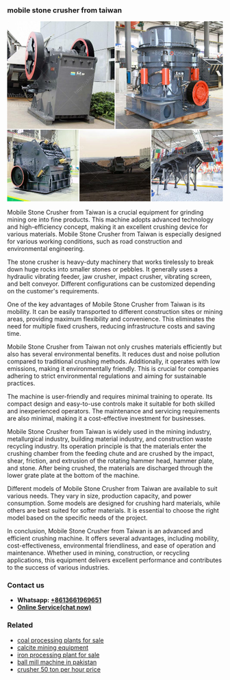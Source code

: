 <h3>mobile stone crusher from taiwan</h3><img src='1708408393.jpg' alt=''><p>Mobile Stone Crusher from Taiwan is a crucial equipment for grinding mining ore into fine products. This machine adopts advanced technology and high-efficiency concept, making it an excellent crushing device for various materials. Mobile Stone Crusher from Taiwan is especially designed for various working conditions, such as road construction and environmental engineering.</p><p>The stone crusher is heavy-duty machinery that works tirelessly to break down huge rocks into smaller stones or pebbles. It generally uses a hydraulic vibrating feeder, jaw crusher, impact crusher, vibrating screen, and belt conveyor. Different configurations can be customized depending on the customer's requirements.</p><p>One of the key advantages of Mobile Stone Crusher from Taiwan is its mobility. It can be easily transported to different construction sites or mining areas, providing maximum flexibility and convenience. This eliminates the need for multiple fixed crushers, reducing infrastructure costs and saving time.</p><p>Mobile Stone Crusher from Taiwan not only crushes materials efficiently but also has several environmental benefits. It reduces dust and noise pollution compared to traditional crushing methods. Additionally, it operates with low emissions, making it environmentally friendly. This is crucial for companies adhering to strict environmental regulations and aiming for sustainable practices.</p><p>The machine is user-friendly and requires minimal training to operate. Its compact design and easy-to-use controls make it suitable for both skilled and inexperienced operators. The maintenance and servicing requirements are also minimal, making it a cost-effective investment for businesses.</p><p>Mobile Stone Crusher from Taiwan is widely used in the mining industry, metallurgical industry, building material industry, and construction waste recycling industry. Its operation principle is that the materials enter the crushing chamber from the feeding chute and are crushed by the impact, shear, friction, and extrusion of the rotating hammer head, hammer plate, and stone. After being crushed, the materials are discharged through the lower grate plate at the bottom of the machine.</p><p>Different models of Mobile Stone Crusher from Taiwan are available to suit various needs. They vary in size, production capacity, and power consumption. Some models are designed for crushing hard materials, while others are best suited for softer materials. It is essential to choose the right model based on the specific needs of the project.</p><p>In conclusion, Mobile Stone Crusher from Taiwan is an advanced and efficient crushing machine. It offers several advantages, including mobility, cost-effectiveness, environmental friendliness, and ease of operation and maintenance. Whether used in mining, construction, or recycling applications, this equipment delivers excellent performance and contributes to the success of various industries.</p><h3>Contact us</h3><ul><li><strong>Whatsapp:&nbsp;<a href="https://wa.me/8613661969651">+8613661969651</a></strong></li><li><a href="https://swt.shibang-china.com/?git&amp;zhl&amp;mobile stone crusher from taiwan"><strong>Online Service(chat now)</strong></a></li></ul><h3>Related</h3><ul><li><a href='coal processing plants for sale.md'>coal processing plants for sale</a></li><li><a href='calcite mining equipment.md'>calcite mining equipment</a></li><li><a href='iron processing plant for sale.md'>iron processing plant for sale</a></li><li><a href='ball mill machine in pakistan.md'>ball mill machine in pakistan</a></li><li><a href='crusher 50 ton per hour price.md'>crusher 50 ton per hour price</a></li></ul>